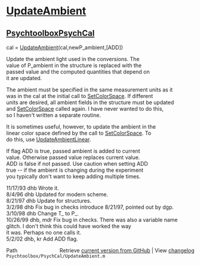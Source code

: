 # [UpdateAmbient](UpdateAmbient)
## [Psychtoolbox](Psychtoolbox)[PsychCal](PsychCal)

 cal = [UpdateAmbient](UpdateAmbient)(cal,newP\_ambient,[ADD])  
  
 Update the ambient light used in the conversions.  The  
 value of P\_ambient in the structure is replaced with the  
 passed value and the computed quantities that depend on  
 it are updated.  
  
 The ambient must be specified in the same measurement units as it  
 was in the cal at the initial call to [SetColorSpace](SetColorSpace).  If different  
 units are desired, all ambient fields in the structure must be updated  
 and [SetColorSpace](SetColorSpace) called again.  I have never wanted to do this,  
 so I haven't written a separate routine.  
  
 It is sometimes useful, however, to update the ambient in the  
 linear color space defined by the call to [SetColorSpace](SetColorSpace).  To  
 do this, use [UpdateAmbientLinear](UpdateAmbientLinear).  
  
 If flag ADD is true, passed ambient is added to current  
 value.  Otherwise passed value replaces current value.  
 ADD is false if not passed.  Use caution when setting ADD  
 true -- if the ambient is changing during the experiment  
 you typically don't want to keep adding multiple times.  
  
 11/17/93  dhb      Wrote it.  
 8/4/96    dhb   Updated for modern scheme.  
 8/21/97   dhb   Update for structures.  
 3/2/98     dhb     Fix bug in checks introduce 8/21/97, pointed out by dgp.  
 3/10/98        dhb     Change T\_ to P\_.  
 10/26/99  dhb, mdr  Fix bug in checks. There was also a variable name  
                                    glitch.  I don't think this could have worked the way  
                                    it was.  Perhaps no one calls it.  
 5/2/02    dhb, kr  Add ADD flag.  




<div class="code_header" style="text-align:right;">
  <span style="float:left;">Path&nbsp;&nbsp;</span> <span class="counter">Retrieve <a href=
  "https://raw.github.com/Psychtoolbox-3/Psychtoolbox-3/beta/Psychtoolbox/PsychCal/UpdateAmbient.m">current version from GitHub</a> | View <a href=
  "https://github.com/Psychtoolbox-3/Psychtoolbox-3/commits/beta/Psychtoolbox/PsychCal/UpdateAmbient.m">changelog</a></span>
</div>
<div class="code">
  <code>Psychtoolbox/PsychCal/UpdateAmbient.m</code>
</div>

